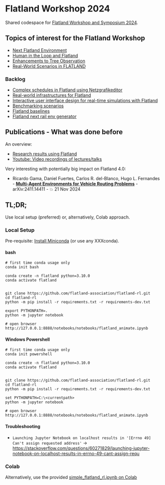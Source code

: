 # Flatland Workshop 2024

Shared codespace for [Flatland Workshop and Symposium 2024](https://flatland-association.org/events/flatland-workshop-and-symposium-2024).

## Topics of interest for the Flatland Workshop

* [Next Flatland Environment](next-flatland/README.md)
* [Human in the Loop and Flatland](human-in-the-loop/README.md)
* [Enhancements to Tree Observation](next-graph-based-observation/README.md)
* [Real-World Scenarios in FLATLAND](real-world-scenarios/README.md)

### Backlog

* [Complex schedules in Flatland using Netzgrafikeditor](_backlog/complex-schedules-using-netzgrafikeditor/README.md)
* [Real-world infrastructures for Flatland](_backlog/real-world-infrastructures/README.md)
* [Interactive user interface design for real-time simulations with Flatland](_backlog/interactive-user-interface-design/README.md)
* [Benchmarking scenarios](_backlog/benchmarking-scenarios/README.md)
* [Flatland baselines](_backlog/flatland-baselines/README.md)
* [Flatland next rail env generator](_backlog/next-rail-env-generator/README.md)

## Publications - What was done before

An overview:

- [Research results using Flatland](https://github.com/aiAdrian/flatland_railway_extension/blob/master/publications/flatland_research.MD)
- [Youtube: Video recordings of lectures/talks](https://github.com/aiAdrian/flatland_railway_extension/blob/master/publications/youtube_flatland.MD)

Very interesting with potentially big impact on Flatland 4.0:

- Ricardo Gama, Daniel Fuertes, Carlos R. del-Blanco, Hugo L. Fernandes -
  [**Multi-Agent Environments for Vehicle Routing Problems**](
  https://arxiv.org/abs/2411.14411) -
  arXiv:2411.14411 -  :boom: 21 Nov 2024

## TL;DR;

Use local setup (preferred) or, alternatively, Colab approach.

### Local Setup

Pre-requisite: [Install Miniconda](https://docs.anaconda.com/miniconda/miniconda-install/) (or use any XXXconda).

#### bash

```shell
# first time conda usage only
conda init bash

conda create -n flatland python=3.10.0
conda activate flatland


git clone https://github.com/flatland-association/flatland-rl.git
cd flatland-rl
python -m pip install -r requirements.txt -r requirements-dev.txt

export PYTHONPATH=.
python -m jupyter notebook

# open browser http://127.0.0.1:8888/notebooks/notebooks/flatland_animate.ipynb
```

#### Windows Powershell

```shell
# first time conda usage only
conda init powershell

conda create -n flatland python=3.10.0
conda activate flatland


git clone https://github.com/flatland-association/flatland-rl.git
cd flatland-rl
python -m pip install -r requirements.txt -r requirements-dev.txt

set PYTHONPATH=C:\<currentpath>
python -m jupyter notebook

# open browser http://127.0.0.1:8888/notebooks/notebooks/flatland_animate.ipynb
```

#### Troubleshooting

* `Launching Jupyter Notebook on localhost results in '[Errno 49] Can't assign requested address'`
  &rarr; https://stackoverflow.com/questions/60271829/launching-jupyter-notebook-on-localhost-results-in-errno-49-cant-assign-requ

### Colab

Alternatively, use the provided [simple_flatland_rl.ipynb on Colab](https://colab.research.google.com/drive/1qtwB4xyX4njmtMDScEBm-iIH5VyYpuWG?usp=sharing)


